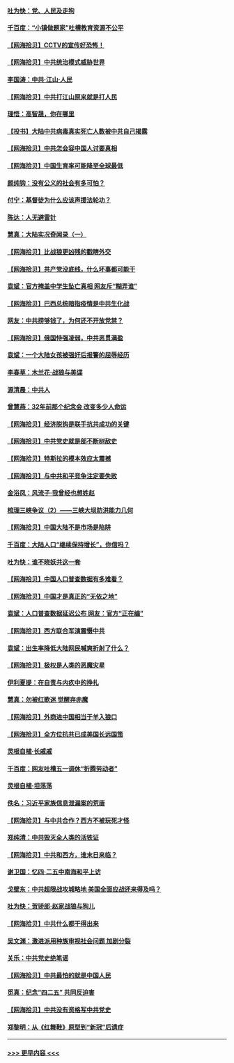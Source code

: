 #### [吐为快：党、人民及走狗](../pages/nsc993/n12962747.md?t=05202151) 
#### [千百度：“小镇做题家”吐槽教育资源不公平](../pages/nsc993/n12962705.md?t=05202151) 
#### [【网海拾贝】CCTV的宣传好恐怖！](../pages/nsc993/n12959984.md?t=05202151) 
#### [【网海拾贝】中共统治模式威胁世界](../pages/nsc993/n12957622.md?t=05202151) 
#### [李国涛：中共‧江山‧人民](../pages/nsc993/n12957502.md?t=05202151) 
#### [【网海拾贝】中共打江山原来就是打人民](../pages/nsc993/n12954345.md?t=05202151) 
#### [理悟：高智晟，你在哪里](../pages/nsc993/n12953115.md?t=05202151) 
#### [【投书】大陆中共病毒真实死亡人数被中共自己揭露](../pages/nsc993/n12953050.md?t=05202151) 
#### [【网海拾贝】中共怎会容中国人讨要真相](../pages/nsc993/n12952161.md?t=05202151) 
#### [【网海拾贝】中国生育率可能降至全球最低](../pages/nsc993/n12948793.md?t=05202151) 
#### [颜纯钩：没有公义的社会有多可怕？](../pages/nsc993/n12947626.md?t=05202151) 
#### [付宁：基督徒为什么应该声援法轮功？](../pages/nsc993/n12947233.md?t=05202151) 
#### [陈达：人无避雷针](../pages/nsc993/n12947098.md?t=05202151) 
#### [慧真：大陆实况奇闻录（一）](../pages/nsc993/n12945811.md?t=05202151) 
#### [【网海拾贝】比战狼更凶残的戳瞎外交](../pages/nsc993/n12945717.md?t=05202151) 
#### [【网海拾贝】共产党没底线，什么坏事都可能干](../pages/nsc993/n12942090.md?t=05202151) 
#### [袁斌：官方掩盖中学生坠亡真相 网友斥“糊弄谁”](../pages/nsc993/n12942029.md?t=05202151) 
#### [【网海拾贝】巴西总统暗指疫情是中共生化战](../pages/nsc993/n12938999.md?t=05202151) 
#### [网友：中共捞够钱了，为何还不开放党禁？](../pages/nsc993/n12938952.md?t=05202151) 
#### [【网海拾贝】俄国恃强凌弱，中共恶贯满盈](../pages/nsc993/n12936626.md?t=05202151) 
#### [袁斌：一个大陆女孩被强奸后报警的屈辱经历](../pages/nsc993/n12936547.md?t=05202151) 
#### [李春草：木兰花·战狼与美谍](../pages/nsc993/n12935995.md?t=05202151) 
#### [源清晨：中共人](../pages/nsc993/n12935589.md?t=05202151) 
#### [曾慧燕：32年前那个纪念会 改变多少人命运](../pages/nsc993/n12934233.md?t=05202151) 
#### [【网海拾贝】经济脱钩是联手抗共成功的关键](../pages/nsc993/n12934176.md?t=05202151) 
#### [【网海拾贝】中共党史就是部不断树敌史](../pages/nsc993/n12932844.md?t=05202151) 
#### [【网海拾贝】特斯拉的模本效应太震撼](../pages/nsc993/n12925626.md?t=05202151) 
#### [【网海拾贝】与中共和平竞争注定要失败](../pages/nsc993/n12923326.md?t=05202151) 
#### [金浴凤：风流子‧我曾经也想姓赵](../pages/nsc993/n12920911.md?t=05202151) 
#### [梳理三峡争议（2）——三峡大坝防洪能力几何](../pages/nsc993/n12920173.md?t=05202151) 
#### [【网海拾贝】中国大陆不是市场是陷阱](../pages/nsc993/n12920143.md?t=05202151) 
#### [千百度：大陆人口“继续保持增长”，你信吗？](../pages/nsc993/n12918946.md?t=05202151) 
#### [吐为快：谁不晓妖共这一套](../pages/nsc993/n12918941.md?t=05202151) 
#### [【网海拾贝】中国人口普查数据有多难看？](../pages/nsc993/n12917822.md?t=05202151) 
#### [【网海拾贝】中国才是真正的“无依之地”](../pages/nsc993/n12915845.md?t=05202151) 
#### [袁斌：人口普查数据延迟公布 网友：官方“正在编”](../pages/nsc993/n12915748.md?t=05202151) 
#### [【网海拾贝】西方联合军演震慑中共](../pages/nsc993/n12913466.md?t=05202151) 
#### [袁斌：出生率降低大陆网民喊爽折射了什么？](../pages/nsc993/n12913365.md?t=05202151) 
#### [【网海拾贝】极权是人类的恶魔灾星](../pages/nsc993/n12910697.md?t=05202151) 
#### [伊利夏提：在自责与内疚中的挣扎](../pages/nsc993/n12910493.md?t=05202151) 
#### [慧真：勿被红歌迷 觉醒弃赤魔](../pages/nsc993/n12910485.md?t=05202151) 
#### [【网海拾贝】外商进中国相当于羊入狼口](../pages/nsc993/n12908274.md?t=05202151) 
#### [【网海拾贝】全方位抗共已成美国长远国策](../pages/nsc993/n12906878.md?t=05202151) 
#### [灵根自植‧长戚戚](../pages/nsc993/n12905585.md?t=05202151) 
#### [千百度：网友吐槽五一调休“折腾劳动者”](../pages/nsc993/n12905934.md?t=05202151) 
#### [灵根自植‧坦荡荡](../pages/nsc993/n12905562.md?t=05202151) 
#### [佚名：习近平家族信息泄漏案的荒唐](../pages/nsc993/n12904705.md?t=05202151) 
#### [【网海拾贝】与中共合作？西方不被玩死才怪](../pages/nsc993/n12903873.md?t=05202151) 
#### [郑纯清：中共毁灭全人类的活铁证](../pages/nsc993/n12903785.md?t=05202151) 
#### [【网海拾贝】中共和西方，谁末日来临？](../pages/nsc993/n12903482.md?t=05202151) 
#### [谢卫国：忆四‧二五中南海和平上访](../pages/nsc993/n12902192.md?t=05202151) 
#### [戈壁东：中共超限战攻城略地 美国全面应战还来得及吗？](../pages/nsc993/n12902297.md?t=05202151) 
#### [吐为快：贺骄郎‧赵家战狼与狗儿](../pages/nsc993/n12902280.md?t=05202151) 
#### [【网海拾贝】中共什么都干得出来](../pages/nsc993/n12897500.md?t=05202151) 
#### [吴文渊：激进派用种族审视社会问题 加剧分裂](../pages/nsc993/n12893881.md?t=05202151) 
#### [关乐：中共党史绝笔谣](../pages/nsc993/n12897270.md?t=05202151) 
#### [【网海拾贝】中共最怕的就是中国人民](../pages/nsc993/n12894705.md?t=05202151) 
#### [觅真：纪念“四二五” 共同反迫害](../pages/nsc993/n12894553.md?t=05202151) 
#### [【网海拾贝】中共没有资格写中共党史](../pages/nsc993/n12892231.md?t=05202151) 
#### [郑黎明：从《红舞鞋》原型到“新冠”后遗症](../pages/nsc993/n12890469.md?t=05202151) 

----
#### [ >>> 更早内容 <<< ](../indexes/nsc993-earlier.md)
